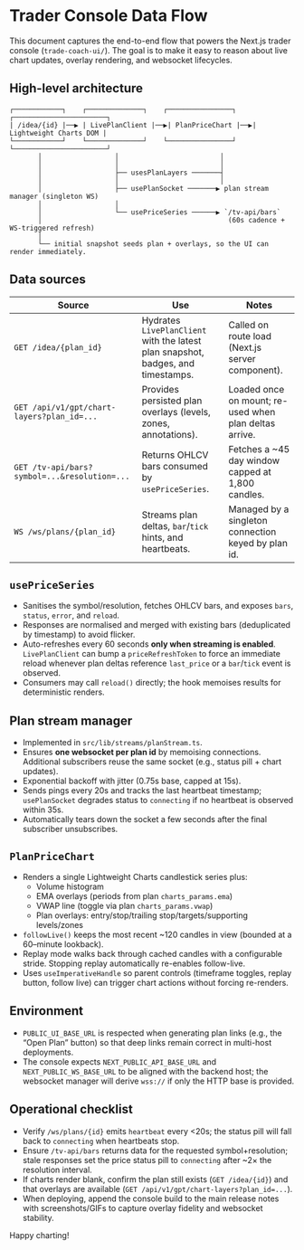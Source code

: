 # Trader Console Data Flow

This document captures the end-to-end flow that powers the Next.js trader console
(`trade-coach-ui/`). The goal is to make it easy to reason about live chart updates,
overlay rendering, and websocket lifecycles.

## High-level architecture

```
┌────────────┐    ┌──────────────┐    ┌────────────────┐    ┌───────────────────────┐
| /idea/{id} |──▶︎ | LivePlanClient |──▶︎| PlanPriceChart |──▶︎| Lightweight Charts DOM |
└────────────┘    └──────────────┘    └────────────────┘    └───────────────────────┘
       │                  │                         │
       │                  │                         │
       │                  ├── usesPlanLayers ───────┤
       │                  │                         │
       │                  ├── usePlanSocket ───────▶ plan stream manager (singleton WS)
       │                  │
       │                  └── usePriceSeries ──────▶ `/tv-api/bars`
       │                                              (60s cadence + WS-triggered refresh)
       │
       └── initial snapshot seeds plan + overlays, so the UI can render immediately.
```

## Data sources

| Source | Use | Notes |
| --- | --- | --- |
| `GET /idea/{plan_id}` | Hydrates `LivePlanClient` with the latest plan snapshot, badges, and timestamps. | Called on route load (Next.js server component). |
| `GET /api/v1/gpt/chart-layers?plan_id=...` | Provides persisted plan overlays (levels, zones, annotations). | Loaded once on mount; re-used when plan deltas arrive. |
| `GET /tv-api/bars?symbol=...&resolution=...` | Returns OHLCV bars consumed by `usePriceSeries`. | Fetches a ~45 day window capped at 1,800 candles. |
| `WS /ws/plans/{plan_id}` | Streams plan deltas, `bar`/`tick` hints, and heartbeats. | Managed by a singleton connection keyed by plan id. |

## `usePriceSeries`

- Sanitises the symbol/resolution, fetches OHLCV bars, and exposes `bars`, `status`, `error`, and `reload`.
- Responses are normalised and merged with existing bars (deduplicated by timestamp) to avoid flicker.
- Auto-refreshes every 60 seconds **only when streaming is enabled**. `LivePlanClient` can bump a
  `priceRefreshToken` to force an immediate reload whenever plan deltas reference `last_price` or
  a `bar`/`tick` event is observed.
- Consumers may call `reload()` directly; the hook memoises results for deterministic renders.

## Plan stream manager

- Implemented in `src/lib/streams/planStream.ts`.
- Ensures **one websocket per plan id** by memoising connections. Additional subscribers reuse the same
  socket (e.g., status pill + chart updates).
- Exponential backoff with jitter (0.75s base, capped at 15s).
- Sends pings every 20s and tracks the last heartbeat timestamp; `usePlanSocket` degrades status to
  `connecting` if no heartbeat is observed within 35s.
- Automatically tears down the socket a few seconds after the final subscriber unsubscribes.

## `PlanPriceChart`

- Renders a single Lightweight Charts candlestick series plus:
  - Volume histogram
  - EMA overlays (periods from plan `charts_params.ema`)
  - VWAP line (toggle via plan `charts_params.vwap`)
  - Plan overlays: entry/stop/trailing stop/targets/supporting levels/zones
- `followLive()` keeps the most recent ~120 candles in view (bounded at a 60–minute lookback).
- Replay mode walks back through cached candles with a configurable stride. Stopping replay automatically
  re-enables follow-live.
- Uses `useImperativeHandle` so parent controls (timeframe toggles, replay button, follow live) can trigger
  chart actions without forcing re-renders.

## Environment

- `PUBLIC_UI_BASE_URL` is respected when generating plan links (e.g., the “Open Plan” button) so that
  deep links remain correct in multi-host deployments.
- The console expects `NEXT_PUBLIC_API_BASE_URL` and `NEXT_PUBLIC_WS_BASE_URL` to be aligned with the
  backend host; the websocket manager will derive `wss://` if only the HTTP base is provided.

## Operational checklist

- Verify `/ws/plans/{id}` emits `heartbeat` every <20s; the status pill will fall back to `connecting`
  when heartbeats stop.
- Ensure `/tv-api/bars` returns data for the requested symbol+resolution; stale responses set the price
  status pill to `connecting` after ~2× the resolution interval.
- If charts render blank, confirm the plan still exists (`GET /idea/{id}`) and that overlays are available
  (`GET /api/v1/gpt/chart-layers?plan_id=...`).
- When deploying, append the console build to the main release notes with screenshots/GIFs to capture
  overlay fidelity and websocket stability.

Happy charting!
